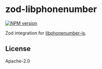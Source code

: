 # zod-libphonenumber

<a href="https://www.npmjs.com/package/zod-libphonenumber"><img alt="NPM version" src="https://img.shields.io/npm/v/zod-libphonenumber.svg?style=for-the-badge&labelColor=000000"></a>

Zod integration for [libphonenumber-js](https://github.com/catamphetamine/libphonenumber-js).

## License

Apache-2.0
